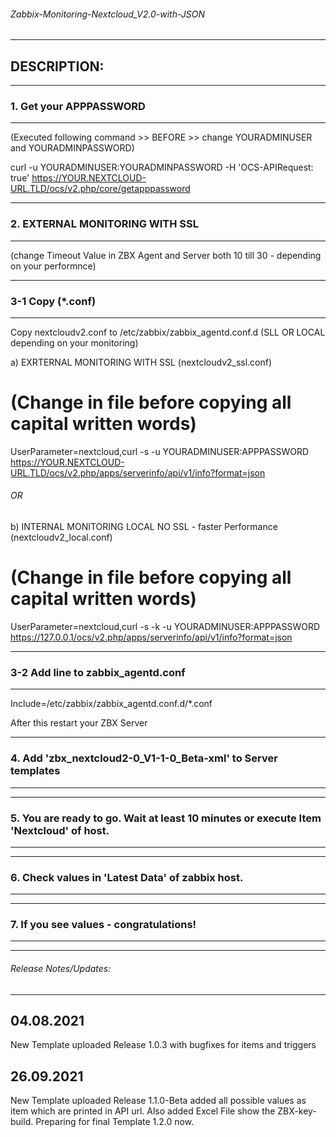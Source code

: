 ###### Zabbix-Monitoring-Nextcloud_V2.0-with-JSON
---------------------------------------------------------

DESCRIPTION:
------------

-----------------------------------------------------------------------------------------------------------------------------------------------
### 1. Get your APPPASSWORD ###
---------------------------------------------------------
(Executed following command >> BEFORE >> change YOURADMINUSER and YOURADMINPASSWORD)

curl -u YOURADMINUSER:YOURADMINPASSWORD -H 'OCS-APIRequest: true' https://YOUR.NEXTCLOUD-URL.TLD/ocs/v2.php/core/getapppassword

-----------------------------------------------------------------------------------------------------------------------------------------------
### 2. EXTERNAL MONITORING WITH SSL
---------------------------------------------------------

(change Timeout Value in ZBX Agent and Server both 10 till 30 - depending on your performnce)

-----------------------------------------------------------------------------------------------------------------------------------------------
### 3-1 Copy (*.conf)
---------------------------------------------------------

Copy nextcloudv2.conf to /etc/zabbix/zabbix_agentd.conf.d
(SLL OR LOCAL depending on your monitoring)

a) EXRTERNAL MONITORING WITH SSL (nextcloudv2_ssl.conf)
# (Change in file before copying all capital written words) #
UserParameter=nextcloud,curl -s -u YOURADMINUSER:APPPASSWORD https://YOUR.NEXTCLOUD-URL.TLD/ocs/v2.php/apps/serverinfo/api/v1/info?format=json

###### OR ######

b) INTERNAL MONITORING LOCAL NO SSL - faster Performance (nextcloudv2_local.conf)
# (Change in file before copying all capital written words) #
UserParameter=nextcloud,curl -s -k -u YOURADMINUSER:APPPASSWORD https://127.0.0.1/ocs/v2.php/apps/serverinfo/api/v1/info?format=json

-----------------------------------------------------------------------------------------------------------------------------------------------
### 3-2 Add line to zabbix_agentd.conf
---------------------------------------------------------
Include=/etc/zabbix/zabbix_agentd.conf.d/*.conf

After this restart your ZBX Server

-----------------------------------------------------------------------------------------------------------------------------------------------
### 4. Add 'zbx_nextcloud2-0_V1-1-0_Beta-xml' to Server templates
---------------------------------------------------------

-----------------------------------------------------------------------------------------------------------------------------------------------
### 5. You are ready to go. Wait at least 10 minutes or execute Item 'Nextcloud' of host.
---------------------------------------------------------

-----------------------------------------------------------------------------------------------------------------------------------------------
### 6. Check values in 'Latest Data' of zabbix host.
---------------------------------------------------------

-----------------------------------------------------------------------------------------------------------------------------------------------
### 7. If you see values - congratulations!
---------------------------------------------------------

-----------------------------------------------------------------------------------------------------------------------------------------------
###### Release Notes/Updates: ######
-----------------------------------------------------------------------------------------------------------------------------------------------
## 04.08.2021
New Template uploaded Release 1.0.3
with bugfixes for items and triggers

## 26.09.2021
New Template uploaded Release 1.1.0-Beta
added all possible values as item which are printed in API url.
Also added Excel File show the ZBX-key-build.
Preparing for final Template 1.2.0 now.
